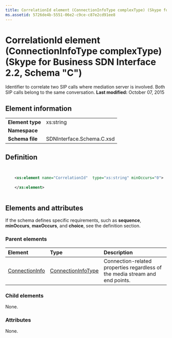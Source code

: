 ```yaml
---
title: CorrelationId element (ConnectionInfoType complexType) (Skype for Business SDN Interface 2.2, Schema "C")
ms.assetid: 5726de4b-5551-06e2-c9ce-c87e2cd91ee8
---
```



# CorrelationId element (ConnectionInfoType complexType) (Skype for Business SDN Interface 2.2, Schema "C")
Identifier to correlate two SIP calls where mediation server is involved. Both SIP calls belong to the same conversation. 
 **Last modified:** October 07, 2015
  
    
    


## Element information


|||
|:-----|:-----|
|**Element type**|xs:string |
|**Namespace**||
|**Schema file**|SDNInterface.Schema.C.xsd |
   

## Definition


```XML


    <xs:element name="CorrelationId"  type="xs:string" minOccurs="0">
    
    </xs:element>
  
```


## Elements and attributes

If the schema defines specific requirements, such as **sequence**, **minOccurs**, **maxOccurs**, and **choice**, see the definition section. 
  
    
    

### Parent elements



|**Element**|**Type**|**Description**|
|:-----|:-----|:-----|
| [ConnectionInfo](connectioninfo-element.md)| [ConnectionInfoType](connectioninfotype-complextype.md)|Connection-related properties regardless of the media stream and end points. |
   

### Child elements

None. 
  
    
    

### Attributes

None. 
  
    
    

